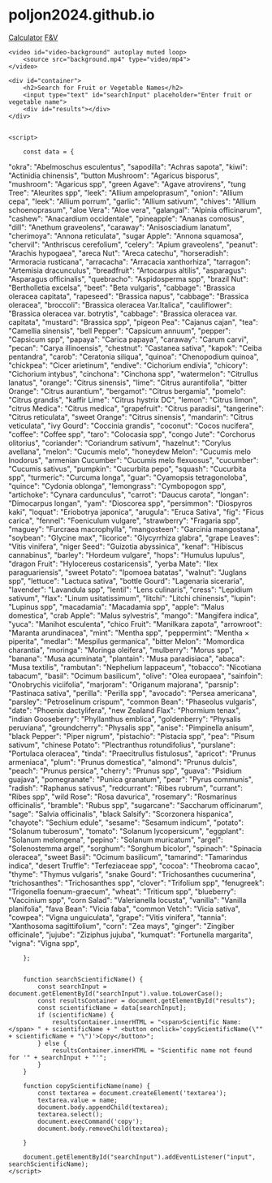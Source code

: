 # poljon2024.github.io

<!DOCTYPE html>
<html lang="en">
<head>
    <meta charset="UTF-8">
    <meta name="viewport" content="width=device-width, initial-scale=1.0">
    <title>Fruit and Vegetable Scientific Names</title>
    <link rel="icon" type="image/png" href="vegetable.png">
    <link rel="stylesheet" href="style.css">    
</head>
<body>
    <div class="navbar">
        <a href="CALCULATOR.html">Calculator</a>
        <a href="F&VLIST.html">F&V</a>
    </div>
  
    <video id="video-background" autoplay muted loop>
        <source src="background.mp4" type="video/mp4">
    </video>

    <div id="container">
        <h2>Search for Fruit or Vegetable Names</h2>
        <input type="text" id="searchInput" placeholder="Enter fruit or vegetable name">
        <div id="results"></div>
    </div>


    <script>
        
        const data = {
"okra": "Abelmoschus esculentus",
"sapodilla": "Achras sapota",
"kiwi": "Actinidia chinensis",
"button Mushroom": "Agaricus bisporus",
"mushroom": "Agaricus spp",
"green Agave": "Agave atrovirens",
"tung Tree": "Aleurites spp",
"leek": "Allium ampeloprasum",
"onion": "Allium cepa",
"leek": "Allium porrum",
"garlic": "Allium sativum",
"chives": "Allium schoenoprasum",
"aloe Vera": "Aloe vera",
"galangal": "Alpinia officinarum",
"cashew": "Anacardium occidentale",
"pineapple": "Ananas comosus",
"dill": "Anethum graveolens",
"caraway": "Anisosciadium lanatum",
"cherimoya": "Annona reticulata",
"sugar Apple": "Annona squamosa",
"chervil": "Anthriscus cerefolium",
"celery": "Apium graveolens",
"peanut": "Arachis hypogaea",
"areca Nut": "Areca catechu",
"horseradish": "Armoracia rusticana",
"arracacha": "Arracacia xanthorhiza",
"tarragon": "Artemisia dracunculus",
"breadfruit": "Artocarpus altilis",
"asparagus": "Asparagus officinalis",
"quebracho": "Aspidosperma spp",
"brazil Nut": "Bertholletia excelsa",
"beet": "Beta vulgaris",
"cabbage": "Brassica oleracea capitata",
"rapeseed": "Brassica napus",
"cabbage": "Brassica oleracea",
"broccoli": "Brassica oleracea Var.Italica",
"cauliflower": "Brassica oleracea var. botrytis",
"cabbage": "Brassica oleracea var. capitata",
"mustard": "Brassica spp",
"pigeon Pea": "Cajanus cajan",
"tea": "Camellia sinensis",
"bell Pepper": "Capsicum annuum",
"pepper": "Capsicum spp",
"papaya": "Carica papaya",
"caraway": "Carum carvi",
"pecan": "Carya illinoensis",
"chestnut": "Castanea sativa",
"kapok": "Ceiba pentandra",
"carob": "Ceratonia siliqua",
"quinoa": "Chenopodium quinoa",
"chickpea": "Cicer arietinum",
"endive": "Cichorium endivia",
"chicory": "Cichorium intybus",
"cinchona": "Cinchona spp",
"watermelon": "Citrullus lanatus",
"orange": "Citrus sinensis",
"lime": "Citrus aurantifolia",
"bitter Orange": "Citrus aurantium",
"bergamot": "Citrus bergamia",
"pomelo": "Citrus grandis",
"kaffir Lime": "Citrus hystrix DC",
"lemon": "Citrus limon",
"citrus Medica": "Citrus medica",
"grapefruit": "Citrus paradisi",
"tangerine": "Citrus reticulata",
"sweet Orange": "Citrus sinensis",
"mandarin": "Citrus veticulata",
"ivy Gourd": "Coccinia grandis",
"coconut": "Cocos nucifera",
"coffee": "Coffee spp",
"taro": "Colocasia spp",
"congo Jute": "Corchorus olitorius",
"coriander": "Coriandrum sativum",
"hazelnut": "Corylus avellana",
"melon": "Cucumis melo",
"honeydew Melon": "Cucumis melo Inodorus",
"armenian Cucumber": "Cucumis melo flexuosus",
"cucumber": "Cucumis sativus",
"pumpkin": "Cucurbita pepo",
"squash": "Cucurbita spp",
"turmeric": "Curcuma longa",
"guar": "Cyamopsis tetragonoloba",
"quince": "Cydonia oblonga",
"lemongrass": "Cymbopogon spp",
"artichoke": "Cynara cardunculus",
"carrot": "Daucus carota",
"longan": "Dimocarpus longan",
"yam": "Dioscorea spp",
"persimmon": "Diospyros kaki",
"loquat": "Eriobotrya japonica",
"arugula": "Eruca Sativa",
"fig": "Ficus carica",
"fennel": "Foeniculum vulgare",
"strawberry": "Fragaria spp",
"maguey": "Furcraea macrophylla",
"mangosteen": "Garcinia mangostana",
"soybean": "Glycine max",
"licorice": "Glycyrrhiza glabra",
"grape Leaves": "Vitis vinifera",
"niger Seed": "Guizotia abyssinica",
"kenaf": "Hibiscus cannabinus",
"barley": "Hordeum vulgare",
"hops": "Humulus lupulus",
"dragon Fruit": "Hylocereus costaricensis",
"yerba Mate": "Ilex paraguariensis",
"sweet Potato": "Ipomoea batatas",
"walnut": "Juglans spp",
"lettuce": "Lactuca sativa",
"bottle Gourd": "Lagenaria siceraria",
"lavender": "Lavandula spp",
"lentil": "Lens culinaris",
"cress": "Lepidium sativum",
"flax": "Linum usitatissimum",
"litchi": "Litchi chinensis",
"lupin": "Lupinus spp",
"macadamia": "Macadamia spp",
"apple": "Malus domestica",
"crab Apple": "Malus sylvestris",
"mango": "Mangifera indica",
"yuca": "Manihot esculenta",
"chico Fruit": "Manilkara zapota",
"arrowroot": "Maranta arundinacea",
"mint": "Mentha spp",
"peppermint": "Mentha × piperita",
"medlar": "Mespilus germanica",
"bitter Melon": "Momordica charantia",
"moringa": "Moringa oleifera",
"mulberry": "Morus spp",
"banana": "Musa acuminata",
"plantain": "Musa paradisiaca",
"abaca": "Musa textilis",
"rambutan": "Nephelium lappaceum",
"tobacco": "Nicotiana tabacum",
"basil": "Ocimum basilicum",
"olive": "Olea europaea",
"sainfoin": "Onobrychis viciifolia",
"marjoram": "Origanum majorana",
"parsnip": "Pastinaca sativa",
"perilla": "Perilla spp",
"avocado": "Persea americana",
"parsley": "Petroselinum crispum",
"common Bean": "Phaseolus vulgaris",
"date": "Phoenix dactylifera",
"new Zealand Flax": "Phormium tenax",
"indian Gooseberry": "Phyllanthus emblica",
"goldenberry": "Physalis peruviana",
"groundcherry": "Physalis spp",
"anise": "Pimpinella anisum",
"black Pepper": "Piper nigrum",
"pistachio": "Pistacia spp",
"pea": "Pisum sativum",
"chinese Potato": "Plectranthus rotundifolius",
"purslane": "Portulaca oleracea",
"tinda": "Praecitrullus fistulosus",
"apricot": "Prunus armeniaca",
"plum": "Prunus domestica",
"almond": "Prunus dulcis",
"peach": "Prunus persica",
"cherry": "Prunus spp",
"guava": "Psidium guajava",
"pomegranate": "Punica granatum",
"pear": "Pyrus communis",
"radish": "Raphanus sativus",
"redcurrant": "Ribes rubrum",
"currant": "Ribes spp",
"wild Rose": "Rosa davurica",
"rosemary": "Rosmarinus officinalis",
"bramble": "Rubus spp",
"sugarcane": "Saccharum officinarum",
"sage": "Salvia officinalis",
"black Salsify": "Scorzonera hispanica",
"chayote": "Sechium edule",
"sesame": "Sesamum indicum",
"potato": "Solanum tuberosum",
"tomato": "Solanum lycopersicum",
"eggplant": "Solanum melongena",
"pepino": "Solanum muricatum",
"argel": "Solenostemma argel",
"sorghum": "Sorghum bicolor",
"spinach": "Spinacia oleracea",
"sweet Basil": "Ocimum basilicum",
"tamarind": "Tamarindus indica",
"desert Truffle": "Terfeziaceae spp",
"cocoa": "Theobroma cacao",
"thyme": "Thymus vulgaris",
"snake Gourd": "Trichosanthes cucumerina",
"trichosanthes": "Trichosanthes spp",
"clover": "Trifolium spp",
"fenugreek": "Trigonella foenum-graecum",
"wheat": "Triticum spp",
"blueberry": "Vaccinium spp",
"corn Salad": "Valerianella locusta",
"vanilla": "Vanilla planifolia",
"fava Bean": "Vicia faba",
"common Vetch": "Vicia sativa",
"cowpea": "Vigna unguiculata",
"grape": "Vitis vinifera",
"tannia": "Xanthosoma sagittifolium",
"corn": "Zea mays",
"ginger": "Zingiber officinale",
"jujube": "Ziziphus jujuba",
"kumquat": "Fortunella margarita",
"vigna": "Vigna spp",
            
        };

      
        function searchScientificName() {
            const searchInput = document.getElementById("searchInput").value.toLowerCase();
            const resultsContainer = document.getElementById("results");
            const scientificName = data[searchInput];
            if (scientificName) {
                resultsContainer.innerHTML = "<span>Scientific Name:</span> " + scientificName + " <button onclick='copyScientificName(\"" + scientificName + "\")'>Copy</button>";
            } else {
                resultsContainer.innerHTML = "Scientific name not found for '" + searchInput + "'";
            }
        }

        function copyScientificName(name) {
            const textarea = document.createElement('textarea');
            textarea.value = name;
            document.body.appendChild(textarea);
            textarea.select();
            document.execCommand('copy');
            document.body.removeChild(textarea);
            
        }

        document.getElementById("searchInput").addEventListener("input", searchScientificName);
    </script>
</body>
</html>
